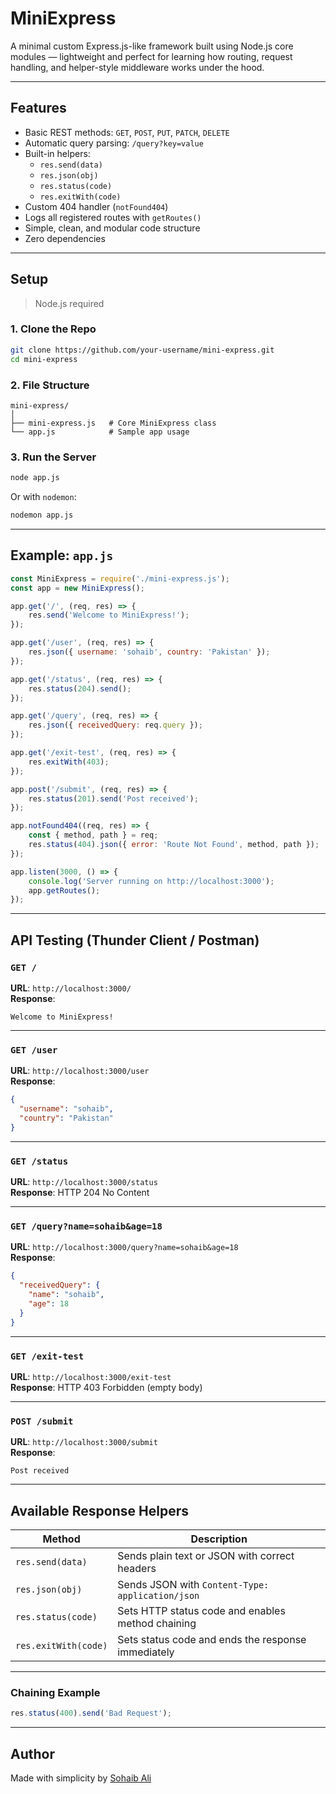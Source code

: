 # MiniExpress

A minimal custom Express.js-like framework built using Node.js core modules — lightweight and perfect for learning how routing, request handling, and helper-style middleware works under the hood.

---

## Features

- Basic REST methods: `GET`, `POST`, `PUT`, `PATCH`, `DELETE`
- Automatic query parsing: `/query?key=value`
- Built-in helpers:
  - `res.send(data)`
  - `res.json(obj)`
  - `res.status(code)`
  - `res.exitWith(code)`
- Custom 404 handler (`notFound404`)
- Logs all registered routes with `getRoutes()`
- Simple, clean, and modular code structure
- Zero dependencies

---

## Setup

> Node.js required

### 1. Clone the Repo

```bash
git clone https://github.com/your-username/mini-express.git
cd mini-express
```

### 2. File Structure

```
mini-express/
│
├── mini-express.js   # Core MiniExpress class
└── app.js            # Sample app usage
```

### 3. Run the Server

```bash
node app.js
```

Or with `nodemon`:

```bash
nodemon app.js
```

---

## Example: `app.js`

```js
const MiniExpress = require('./mini-express.js');
const app = new MiniExpress();

app.get('/', (req, res) => {
    res.send('Welcome to MiniExpress!');
});

app.get('/user', (req, res) => {
    res.json({ username: 'sohaib', country: 'Pakistan' });
});

app.get('/status', (req, res) => {
    res.status(204).send();
});

app.get('/query', (req, res) => {
    res.json({ receivedQuery: req.query });
});

app.get('/exit-test', (req, res) => {
    res.exitWith(403);
});

app.post('/submit', (req, res) => {
    res.status(201).send('Post received');
});

app.notFound404((req, res) => {
    const { method, path } = req;
    res.status(404).json({ error: 'Route Not Found', method, path });
});

app.listen(3000, () => {
    console.log('Server running on http://localhost:3000');
    app.getRoutes();
});
```

---

## API Testing (Thunder Client / Postman)

### `GET /`

**URL**: `http://localhost:3000/`  
**Response**:  
```
Welcome to MiniExpress!
```

---

### `GET /user`

**URL**: `http://localhost:3000/user`  
**Response**:
```json
{
  "username": "sohaib",
  "country": "Pakistan"
}
```

---

### `GET /status`

**URL**: `http://localhost:3000/status`  
**Response**: HTTP 204 No Content

---

### `GET /query?name=sohaib&age=18`

**URL**: `http://localhost:3000/query?name=sohaib&age=18`  
**Response**:
```json
{
  "receivedQuery": {
    "name": "sohaib",
    "age": 18
  }
}
```

---

### `GET /exit-test`

**URL**: `http://localhost:3000/exit-test`  
**Response**: HTTP 403 Forbidden (empty body)

---

### `POST /submit`

**URL**: `http://localhost:3000/submit`  
**Response**:  
```
Post received
```

---

## Available Response Helpers

| Method                | Description                                         |
|-----------------------|-----------------------------------------------------|
| `res.send(data)`      | Sends plain text or JSON with correct headers       |
| `res.json(obj)`       | Sends JSON with `Content-Type: application/json`    |
| `res.status(code)`    | Sets HTTP status code and enables method chaining   |
| `res.exitWith(code)`  | Sets status code and ends the response immediately  |

---

### Chaining Example

```js
res.status(400).send('Bad Request');
```

---

## Author

Made with simplicity by [Sohaib Ali](https://github.com/sohaibalidev)

